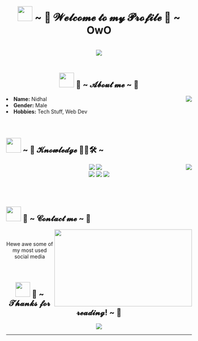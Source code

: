 
<body>
<h1 align="center"><img height="40" src="https://raw.githubusercontent.com/innng/innng/master/assets/kyubey.gif"/> ~ 💖 𝓦𝓮𝓵𝓬𝓸𝓶𝓮 𝓽𝓸 𝓶𝔂 𝓟𝓻𝓸𝓯𝓲𝓵𝓮 👋 ~ OwO</h1>
<br>
<div align="center">
<img src="https://i.imgur.com/jx17oHT.gif">
</div>
<br>
<div>
<h2 align="center"><img height="40" src="https://raw.githubusercontent.com/innng/innng/master/assets/kyubey.gif"/> 🦊 ~ 𝓐𝓫𝓸𝓾𝓽 𝓶𝓮 ~ 💬 </h2>
<img src="https://64.media.tumblr.com/e1f1c97123ae217eb731500e502e0083/tumblr_n9dxcikmIU1qc9zfzo7_r1_250.gif" align="right">
<li>
<b>Name:</b> Nidhal</li>
<li>
<b>Gender:</b> Male
</li>
<li>
<b>Hobbies:</b> Tech Stuff, Web Dev
</li>
<br>
</div>
<div>
 <br>
<h2 align="left"><img height="40" src="https://raw.githubusercontent.com/innng/innng/master/assets/kyubey.gif"/> ~ 📇 𝓚𝓷𝓸𝔀𝓵𝓮𝓭𝓰𝓮 👨‍💻🛠 ~</h2>
<p>
<img src="https://i.pinimg.com/originals/8d/4b/77/8d4b77c44b7a68c0fd609411e2c0ec3c.gif" align="right">
</div>
<div>
<p align="center"><img src="https://img.shields.io/badge/html5%20-%23E34F26.svg?&style=for-the-badge&logo=html5&logoColor=white"/> <img src="https://img.shields.io/badge/css3%20-%231572B6.svg?&style=for-the-badge&logo=css3&logoColor=white"/><br>
 <img src="https://img.shields.io/badge/node.js%20-%2343853D.svg?&style=for-the-badge&logo=node.js&logoColor=white"/> <img src="https://img.shields.io/badge/javascript%20-%23323330.svg?&style=for-the-badge&logo=javascript&logoColor=%23F7DF1E"/> <img src="https://img.shields.io/badge/git%20-%23F05033.svg?&style=for-the-badge&logo=git&logoColor=white"/> <br><br>
</p>
<br>
<h2><img height="40" src="https://raw.githubusercontent.com/innng/innng/master/assets/kyubey.gif"/> 📝 ~ 𝓒𝓸𝓷𝓽𝓪𝓬𝓽 𝓶𝓮 ~ 📝</h2>
<img src="https://i.imgur.com/KXx0cCx.gif" align="right" width="373.5px" height="208.5px">
<br>
<p align="center">Hewe awe some of my most used social media</p>
</div>
<br>
<div>
<h2 align="center"><img height="40" src="https://raw.githubusercontent.com/innng/innng/master/assets/kyubey.gif"/> 💖 ~ 𝓣𝓱𝓪𝓷𝓴𝓼 𝓯𝓸𝓻 𝓻𝓮𝓪𝓭𝓲𝓷𝓰! ~ 💖</h2>
<div align="center">
<img src="https://thumbs.gfycat.com/ElderlyNiceIsopod-size_restricted.gif">
</div>
<hr>
</div>
</div>
</body>
